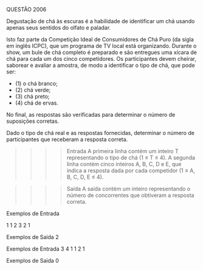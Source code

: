 QUESTÃO 2006

Degustação de chá às escuras é a habilidade de identificar um chá usando apenas
 seus sentidos do olfato e paladar.

Isto faz parte da Competição Ideal de Consumidores de Chá Puro (da sigla em inglês ICPC),
 que um programa de TV local está organizando. Durante o show, um bule de chá completo é
 preparado e são entregues uma xícara de chá para cada um dos cinco competidores. 
Os participantes devem cheirar, saborear e avaliar a amostra, de modo a identificar o tipo de chá, que pode ser: 
- (1) o chá branco; 
- (2) chá verde; 
- (3) chá preto; 
- (4) chá de ervas. 

No final, as respostas são verificadas para determinar o número de suposições corretas.

Dado o tipo de chá real e as respostas fornecidas, determinar o número de participantes 
que receberam a resposta correta.

>>>> Entrada
A primeira linha contém um inteiro T representando o tipo de chá (1 ≤ T ≤ 4). A segunda linha contém cinco inteiros A, B, C, D e E, que indica a resposta dada por cada competidor (1 ≤ A, B, C, D, E ≤ 4).

>>>> Saída
A saída contém um inteiro representando o número de concorrentes que obtiveram a resposta correta.

Exemplos de Entrada 

1
1 2 3 2 1

Exemplos de Saída
2

Exemplos de Entrada
3
4 1 1 2 1

Exemplos de Saída
0
